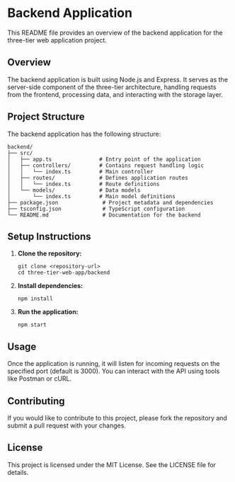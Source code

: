 # Backend Application

This README file provides an overview of the backend application for the three-tier web application project.

## Overview

The backend application is built using Node.js and Express. It serves as the server-side component of the three-tier architecture, handling requests from the frontend, processing data, and interacting with the storage layer.

## Project Structure

The backend application has the following structure:

```
backend/
├── src/
│   ├── app.ts               # Entry point of the application
│   ├── controllers/         # Contains request handling logic
│   │   └── index.ts         # Main controller
│   ├── routes/              # Defines application routes
│   │   └── index.ts         # Route definitions
│   └── models/              # Data models
│       └── index.ts         # Main model definitions
├── package.json              # Project metadata and dependencies
├── tsconfig.json             # TypeScript configuration
└── README.md                 # Documentation for the backend
```

## Setup Instructions

1. **Clone the repository:**
   ```
   git clone <repository-url>
   cd three-tier-web-app/backend
   ```

2. **Install dependencies:**
   ```
   npm install
   ```

3. **Run the application:**
   ```
   npm start
   ```

## Usage

Once the application is running, it will listen for incoming requests on the specified port (default is 3000). You can interact with the API using tools like Postman or cURL.

## Contributing

If you would like to contribute to this project, please fork the repository and submit a pull request with your changes.

## License

This project is licensed under the MIT License. See the LICENSE file for details.